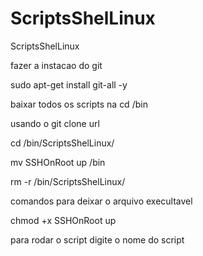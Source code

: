 # ScriptsShelLinux
ScriptsShelLinux

fazer a instacao do git

sudo apt-get install git-all -y


baixar todos os scripts na cd /bin

usando o git clone url

cd /bin/ScriptsShelLinux/

mv SSHOnRoot up /bin

rm -r /bin/ScriptsShelLinux/

comandos para deixar o arquivo execultavel

chmod +x SSHOnRoot up


para rodar o script digite o nome do script 
